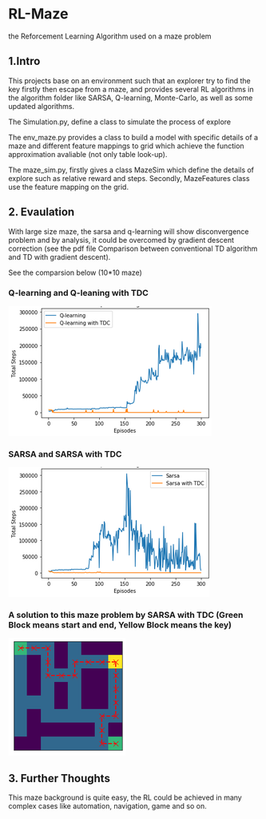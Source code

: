 # RL-Maze
the Reforcement Learning Algorithm used on a maze problem

## 1.Intro
This projects base on an environment such that an explorer try to find the key firstly then escape from a maze, and provides several RL algorithms in the algorithm folder like SARSA, Q-learning, Monte-Carlo, as well as some updated algorithms.

The Simulation.py, define a class to simulate the process of explore

The env_maze.py provides a class to build a model with specific details of a maze and different feature mappings to grid which achieve the function approximation avaliable (not only table look-up).

The maze_sim.py, firstly gives a class MazeSim which define the details of explore such as relative reward and steps. Secondly, MazeFeatures class use the feature mapping on the grid.

## 2. Evaulation
With large size maze, the sarsa and q-learning will show disconvergence problem and by analysis, it could be overcomed by gradient descent correction (see the pdf file Comparison between conventional TD algorithm and TD with gradient descent). 

See the comparsion below (10\*10 maze)
### Q-learning and Q-leaning with TDC
![Image text](https://raw.githubusercontent.com/MissuQAQ/RL-Maze/master/image_file/qtdc2.png)
### SARSA and SARSA with TDC
![Image text](https://raw.githubusercontent.com/MissuQAQ/RL-Maze/master/image_file/sarsatdc2.png)
### A solution to this maze problem by SARSA with TDC (Green Block means start and end, Yellow Block means the key)
![Image text](https://raw.githubusercontent.com/MissuQAQ/RL-Maze/master/image_file/maze.png)


## 3. Further Thoughts
This maze background is quite easy, the RL could be achieved in many complex cases like automation, navigation, game and so on. 





